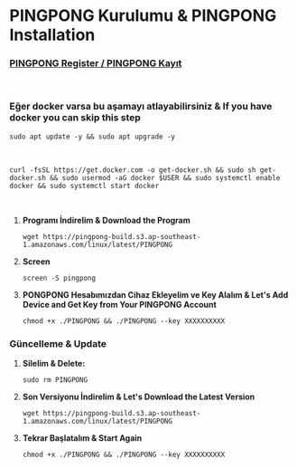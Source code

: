 # PINGPONG Kurulumu & PINGPONG Installation

<h3><a href="https://app.pingpong.build/trading?invite_code=9DHNMeEGyeRv">PINGPONG Register / PINGPONG Kayıt</a></h3>
<br>
<div class="markdown-heading" dir="auto"><h3 tabindex="-1" class="heading-element" dir="auto">Eğer docker varsa bu aşamayı atlayabilirsiniz & If you have docker you can skip this step</h3>

<div class="snippet-clipboard-content notranslate position-relative overflow-auto" data-snippet-clipboard-copy-content="sudo apt update -y && sudo apt upgrade -y
"><pre class="notranslate">
<code>sudo apt update -y && sudo apt upgrade -y
</code></pre></div><br>

<div class="snippet-clipboard-content notranslate position-relative overflow-auto" data-snippet-clipboard-copy-content="curl -fsSL https://get.docker.com -o get-docker.sh && sudo sh get-docker.sh && sudo usermod -aG docker $USER && sudo systemctl enable docker && sudo systemctl start docker
"><pre class="notranslate">
<code>curl -fsSL https://get.docker.com -o get-docker.sh && sudo sh get-docker.sh && sudo usermod -aG docker $USER && sudo systemctl enable docker && sudo systemctl start docker
</code></pre></div><br>


1. **Programı İndirelim & Download the Program**

   <div class="snippet-clipboard-content notranslate position-relative overflow-auto" data-snippet-clipboard-copy-content="wget https://pingpong-build.s3.ap-southeast-1.amazonaws.com/linux/latest/PINGPONG">
   <pre class="notranslate">
   <code>wget https://pingpong-build.s3.ap-southeast-1.amazonaws.com/linux/latest/PINGPONG
   </code></pre>
   </div>

2. **Screen**

   <div class="snippet-clipboard-content notranslate position-relative overflow-auto" data-snippet-clipboard-copy-content="screen -S pingpong">
   <pre class="notranslate">
   <code>screen -S pingpong
   </code></pre>
   </div>

3. **PONGPONG Hesabımızdan Cihaz Ekleyelim ve Key Alalım & Let's Add Device and Get Key from Your PINGPONG Account**

   <div class="snippet-clipboard-content notranslate position-relative overflow-auto" data-snippet-clipboard-copy-content="chmod +x ./PINGPONG && ./PINGPONG --key XXXXXXXXXX">
   <pre class="notranslate">
   <code>chmod +x ./PINGPONG && ./PINGPONG --key XXXXXXXXXX
   </code></pre>
   </div>


<div class="markdown-heading" dir="auto"><h3 tabindex="-1" class="heading-element" dir="auto">Güncelleme & Update</h3>

1. **Silelim & Delete:**

   <div class="snippet-clipboard-content notranslate position-relative overflow-auto" data-snippet-clipboard-copy-content="sudo rm PINGPONG">
   <pre class="notranslate">
   <code>sudo rm PINGPONG
   </code></pre>
   </div>

2. **Son Versiyonu İndirelim & Let's Download the Latest Version**

   <div class="snippet-clipboard-content notranslate position-relative overflow-auto" data-snippet-clipboard-copy-content="wget https://pingpong-build.s3.ap-southeast-1.amazonaws.com/linux/latest/PINGPONG">
   <pre class="notranslate">
   <code>wget https://pingpong-build.s3.ap-southeast-1.amazonaws.com/linux/latest/PINGPONG
   </code></pre>
   </div>

3. **Tekrar Başlatalım & Start Again**

   <div class="snippet-clipboard-content notranslate position-relative overflow-auto" data-snippet-clipboard-copy-content="chmod +x ./PINGPONG && ./PINGPONG --key XXXXXXXXXX">
   <pre class="notranslate">
   <code>chmod +x ./PINGPONG && ./PINGPONG --key XXXXXXXXXX
   </code></pre>
   </div>
   
